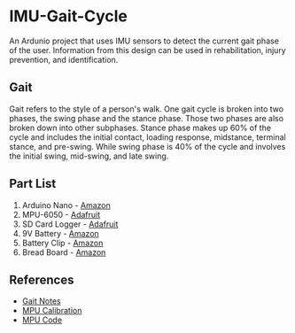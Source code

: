 # IMU-Gait-Cycle
An Ardunio project that uses IMU sensors to detect the current gait phase of the user. Information from this design can be used in rehabilitation, injury prevention, and identification.

## Gait
Gait refers to the style of a person's walk. One gait cycle is broken into two phases, the swing phase and the stance phase. Those two phases are also broken down into other subphases. Stance phase makes up 60% of the cycle and includes the initial contact, loading response, midstance, terminal stance, and pre-swing. While swing phase is 40% of the cycle and involves the initial swing, mid-swing, and late swing.

## Part List
1. Arduino Nano - [Amazon](https://www.amazon.com/ELEGOO-Arduino-ATmega328P-Without-Compatible/dp/B0713XK923)
2. MPU-6050 - [Adafruit](https://www.adafruit.com/product/3886)
3. SD Card Logger - [Adafruit](https://www.adafruit.com/product/254)
4. 9V Battery - [Amazon](https://www.amazon.com/Energizer-E522-Alkaline-battery-later/dp/B00MNRYY0A/ref=sr_1_7crid=VVUIZ2E1DTJA&dchild=1&keywords=9+volt+battery&qid=1584131898&s=hpc&sprefix=9+v%2Caps%2C210&sr=1-7)
5. Battery Clip - [Amazon](https://www.amazon.com/Breadboards-Solderless-Breadboard-Distribution-Connecting/dp/B07DL13RZH/ref=sr_1_3?dchild=1&keywords=breadboard&qid=1609301104&sr=8-3)
6. Bread Board - [Amazon](https://www.amazon.com/Breadboards-Solderless-Breadboard-Distribution-Connecting/dp/B07DL13RZH/ref=sr_1_3?dchild=1&keywords=breadboard&qid=1609301104&sr=8-3)

## References
* [Gait Notes](https://www.physio-pedia.com/Gait) 
* [MPU Calibration](https://wired.chillibasket.com/2015/01/calibrating-mpu6050/)
* [MPU Code](https://maker.pro/arduino/tutorial/how-to-interface-arduino-and-the-mpu-6050-sensor)

